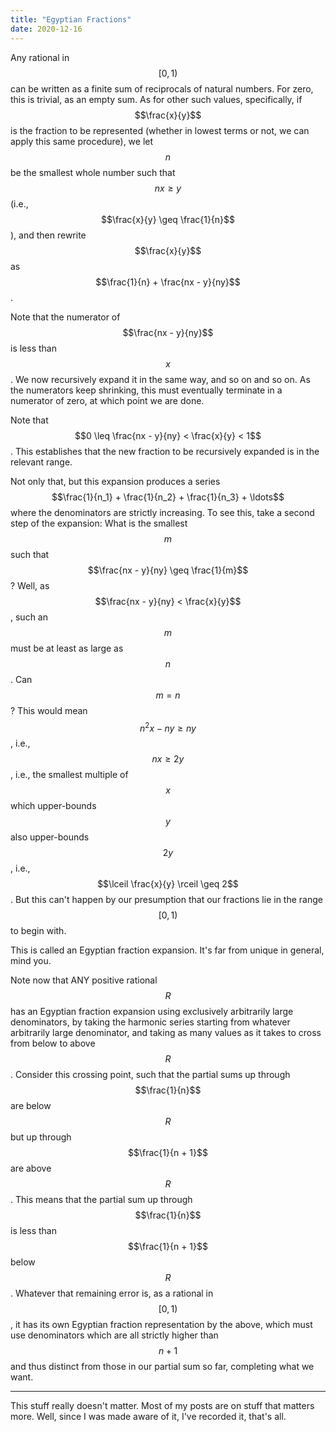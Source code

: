 ```yaml
---
title: "Egyptian Fractions"
date: 2020-12-16
---
```


Any rational in $$[0, 1)$$ can be written as a finite sum of reciprocals of natural numbers. For zero, this is trivial, as an empty sum. As for other such values, specifically, if $$\frac{x}{y}$$ is the fraction to be represented (whether in lowest terms or not, we can apply this same procedure), we let $$n$$ be the smallest whole number such that $$nx \geq y$$ (i.e., $$\frac{x}{y} \geq \frac{1}{n}$$), and then rewrite $$\frac{x}{y}$$ as $$\frac{1}{n} + \frac{nx - y}{ny}$$.

Note that the numerator of $$\frac{nx - y}{ny}$$ is less than $$x$$. We now recursively expand it in the same way, and so on and so on. As the numerators keep shrinking, this must eventually terminate in a numerator of zero, at which point we are done.

Note that $$0 \leq \frac{nx - y}{ny} < \frac{x}{y} < 1$$. This establishes that the new fraction to be recursively expanded is in the relevant range.

Not only that, but this expansion produces a series $$\frac{1}{n_1} + \frac{1}{n_2} + \frac{1}{n_3} + \ldots$$ where the denominators are strictly increasing. To see this, take a second step of the expansion: What is the smallest $$m$$ such that $$\frac{nx - y}{ny} \geq \frac{1}{m}$$? Well, as $$\frac{nx - y}{ny} < \frac{x}{y}$$, such an $$m$$ must be at least as large as $$n$$. Can $$m = n$$? This would mean $$n^2x - ny \geq ny$$, i.e., $$nx \geq 2y$$, i.e., the smallest multiple of $$x$$ which upper-bounds $$y$$ also upper-bounds $$2y$$, i.e., $$\lceil \frac{x}{y} \rceil \geq 2$$. But this can't happen by our presumption that our fractions lie in the range $$[0, 1)$$ to begin with.

This is called an Egyptian fraction expansion. It's far from unique in general, mind you.

Note now that ANY positive rational $$R$$ has an Egyptian fraction expansion using exclusively arbitrarily large denominators, by taking the harmonic series starting from whatever arbitrarily large denominator, and taking as many values as it takes to cross from below to above $$R$$. Consider this crossing point, such that the partial sums up through $$\frac{1}{n}$$ are below $$R$$ but up through $$\frac{1}{n + 1}$$ are above $$R$$. This means that the partial sum up through $$\frac{1}{n}$$ is less than $$\frac{1}{n + 1}$$ below $$R$$. Whatever that remaining error is, as a rational in $$[0, 1)$$, it has its own Egyptian fraction representation by the above, which must use denominators which are all strictly higher than $$n + 1$$ and thus distinct from those in our partial sum so far, completing what we want.

***

This stuff really doesn't matter. Most of my posts are on stuff that matters more. Well, since I was made aware of it, I've recorded it, that's all.